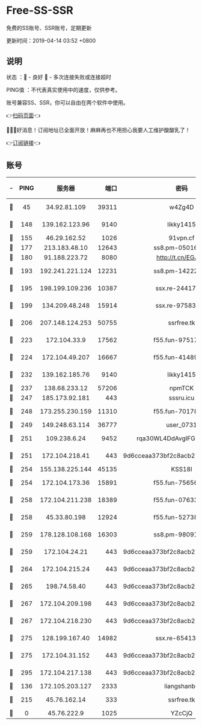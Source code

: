 # Free-SS-SSR

免费的SS账号、SSR账号，定期更新

更新时间：2019-04-14 03:52 +0800

## 说明

状态     ：🙂 - 良好 🙁 - 多次连接失败或连接超时

PING值   ：不代表真实使用中的速度，仅供参考。

账号兼容SS、SSR，你可以自由在两个软件中使用。

👉[扫码页面](https://liesauer.github.io/Free-SS-SSR/)👈

🎉🎉🎉好消息！订阅地址已全面开放！麻麻再也不用担心我要人工维护酸酸乳了！

👉[订阅链接](https://www.liesauer.net/yogurt/subscribe?ACCESS_TOKEN=DAYxR3mMaZAsaqUb)👈

## 账号

|-|PING|服务器|端口|密码|加密方式|区域|
|:----:|:----:|:-----:|-----:|:----:|:----:|:----:|
|🙂|45|34.92.81.109|39311|w4Zg4D|chacha20-ietf|US|
|🙂|148|139.162.123.96|9140|likky1415|aes-256-cfb|JP|
|🙂|155|46.29.162.52|1026|91vpn.cf|rc4-md5|RU|
|🙂|177|213.183.48.10|12643|ss8.pm-05016472|rc4-md5|RU|
|🙂|180|91.188.223.72|8080|http://t.cn/EGJIyrl|rc4-md5|RU|
|🙂|193|192.241.221.124|12231|ss8.pm-14222787|aes-256-cfb|US|
|🙂|195|198.199.109.236|10387|ssx.re-24417709|aes-256-cfb|US|
|🙂|199|134.209.48.248|15914|ssx.re-97583974|aes-256-cfb|US|
|🙂|206|207.148.124.253|50755|ssrfree.tk|aes-256-cfb|SG|
|🙂|223|172.104.33.9|17562|f55.fun-97517763|aes-256-cfb|SG|
|🙂|224|172.104.49.207|16667|f55.fun-41489806|aes-256-cfb|SG|
|🙂|232|139.162.185.76|9140|likky1415|aes-256-cfb|DE|
|🙂|237|138.68.233.12|57206|npmTCK|rc4-md5|US|
|🙂|247|185.173.92.181|443|sssru.icu|rc4-md5|RU|
|🙂|248|173.255.230.159|11310|f55.fun-70178844|aes-256-cfb|US|
|🙂|249|149.248.63.114|36777|user_0731|chacha20|CA|
|🙂|251|109.238.6.24|9452|rqa30WL4DdAvgIFG6Fs3znzTa|aes-256-cfb|FR|
|🙂|251|172.104.218.41|443|9d6cceaa373bf2c8acb22e60b6a58be6|aes-256-cfb|US|
|🙂|254|155.138.225.144|45135|KSS18l|rc4-md5|US|
|🙂|254|172.104.173.36|15891|f55.fun-75656736|aes-256-cfb|SG|
|🙂|258|172.104.211.238|18389|f55.fun-07633664|aes-256-cfb|US|
|🙂|258|45.33.80.198|12924|f55.fun-52738007|aes-256-cfb|US|
|🙂|259|178.128.108.168|16303|ss8.pm-98091873|aes-256-cfb|SG|
|🙂|259|172.104.24.21|443|9d6cceaa373bf2c8acb22e60b6a58be6|aes-256-cfb|US|
|🙂|264|172.104.215.24|443|9d6cceaa373bf2c8acb22e60b6a58be6|aes-256-cfb|US|
|🙂|265|198.74.58.40|443|9d6cceaa373bf2c8acb22e60b6a58be6|aes-256-cfb|US|
|🙂|267|172.104.209.198|443|9d6cceaa373bf2c8acb22e60b6a58be6|aes-256-cfb|US|
|🙂|267|172.104.218.230|443|9d6cceaa373bf2c8acb22e60b6a58be6|aes-256-cfb|US|
|🙂|275|128.199.167.40|14982|ssx.re-65413948|aes-256-cfb|SG|
|🙂|275|172.104.31.152|443|9d6cceaa373bf2c8acb22e60b6a58be6|aes-256-cfb|US|
|🙂|295|172.104.217.138|443|9d6cceaa373bf2c8acb22e60b6a58be6|aes-256-cfb|US|
|🙂|136|172.105.203.127|2333|liangshanbo|chacha20|JP|
|🙂|215|45.76.162.14|333|ssrfree.tk|aes-256-cfb|SG|
|🙁|0|45.76.222.9|1025|YZcCjQ|rc4-md5|JP|
